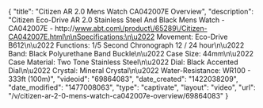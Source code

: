 {
    "title": "Citizen AR 2.0 Mens Watch CA042007E Overview",
    "description": "Citizen Eco-Drive AR 2.0 Stainless Steel And Black Mens Watch - CA042007E - http:\/\/www.abt.com\/product\/65289\/Citizen-CA042007E.html\n\nSpecifications:\n\u2022 Movement: Eco-Drive B612\n\u2022 Functions: 1\/5 Second Chronograph 12 \/ 24 hour\n\u2022 Band: Black Polyurethane Band Buckle\n\u2022 Case Size: 44mm\n\u2022 Case Material: Two Tone Stainless Steel\n\u2022 Dial: Black Accented Dial\n\u2022 Crystal: Mineral Crystal\n\u2022 Water-Resistance: WR100 - 333ft (100m)",
    "videoid": "69864083",
    "date_created": "1422038209",
    "date_modified": "1477008063",
    "type": "captivate",
    "layout": "video",
    "url": "\/v\/citizen-ar-2-0-mens-watch-ca042007e-overview\/69864083"
}